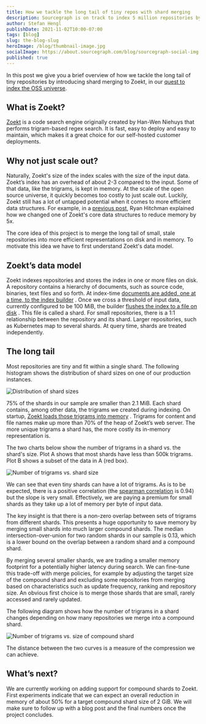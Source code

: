 ```yaml
---
title: How we tackle the long tail of tiny repos with shard merging
description: Sourcegraph is on track to index 5 million repositories by the end of 2021. Here’s how we’re merging the long tail of small, stale, infrequently searched repositories into more efficient, larger representations on disk.
author: Stefan Hengl
publishDate: 2021-11-02T10:00-07:00
tags: [blog]
slug: the-blog-slug
heroImage: /blog/thumbnail-image.jpg
socialImage: https://about.sourcegraph.com/blog/sourcegraph-social-img.png
published: true
---
```


In this post we give you a brief overview of how we tackle the long tail of tiny
repositories by introducing shard merging to Zoekt, in our [quest to index the
OSS universe](https://about.sourcegraph.com/blog/why-index-the-oss-universe/).

## What is Zoekt?

[Zoekt](https://github.com/sourcegraph/zoekt) is a code search engine originally created by Han-Wen Niehuys that
performs trigram-based regex search. It is fast, easy to deploy and easy to maintain, which makes it a great choice for
our self-hosted customer deployments.

## Why not just scale out?

Naturally, Zoekt's size of the index scales with the size of the input data. Zoekt’s index has an overhead of about 2-3
compared to the input. Some of that data, like the trigrams, is kept in memory. At the scale of the open source
universe, it quickly becomes too costly to just scale out. Luckily, Zoekt still has a lot of untapped potential when it
comes to more efficient data structures. For example, in
a [previous post](https://about.sourcegraph.com/blog/zoekt-memory-optimizations-for-sourcegraph-cloud/), Ryan Hitchman
explained how we changed one of Zoekt's core data structures to reduce memory by 5x.

The core idea of this project is to merge the long tail of small, stale
repositories into more efficient representations on disk and in memory. To
motivate this idea we have to first understand Zoekt's data model.

## Zoekt’s data model

Zoekt indexes repositories and stores the index in one or more files on disk. A repository contains a hierarchy of
documents, such as source code, binaries, text files and so forth. At
index-time [documents are added, one at a time, to the index builder](https://sourcegraph.com/github.com/sourcegraph/zoekt@6a4adda25a6c5a7c6612e309249420102c587b4d/-/blob/gitindex/index.go?L498-505)
. Once we cross a threshold of input data, currently configured to be 100 MiB, the
builder [flushes the index to a file on disk](https://sourcegraph.com/github.com/sourcegraph/zoekt@6a4adda25a6c5a7c6612e309249420102c587b4d/-/blob/build/builder.go?L455-457)
. This file is called a shard. For small repositories, there is a 1:1 relationship between the repository and its shard.
Larger repositories, such as Kubernetes map to several shards. At query time, shards are treated independently.

## The long tail

Most repositories are tiny and fit within a single shard. The following
histogram shows the distribution of shard sizes on one of our production
instances.

![Distribution of shard sizes](https://storage.googleapis.com/sourcegraph-assets/blog/tackling-long-tail/tackling-long-tail-histogram.png)

75% of the shards in our sample are smaller than 2.1 MiB. Each shard contains, among other data, the trigrams we created
during indexing. On
startup, [Zoekt loads those trigrams into memory](https://sourcegraph.com/github.com/sourcegraph/zoekt@6a4adda/-/blob/read.go?L210)
. Trigrams for content and file names make up more than 70% of the heap of Zoekt’s web server. The more unique trigrams a shard
has, the more costly its in-memory representation is.

The two charts below show the number of trigrams in a shard vs. the shard's
size. Plot A shows that most shards have less than 500k trigrams. Plot B shows a
subset of the data in A (red box).

![Number of trigrams vs. shard size](https://storage.googleapis.com/sourcegraph-assets/blog/tackling-long-tail/tackling-long-tail-trigrams.png)

We can see that even tiny shards can have a lot of trigrams. As is to be
expected, there is a positive correlation (the [spearman correlation](https://en.wikipedia.org/wiki/Spearman%27s_rank_correlation_coefficient) is 0.94) but
the slope is very small. Effectively, we are paying a premium for small shards
as they take up a lot of memory per byte of input data.

The key insight is that there is a non-zero overlap between sets of trigrams
from different shards. This presents a huge opportunity to save memory by
merging small shards into much larger compound shards. The median
intersection-over-union for two random shards in our sample is 0.13, which is a
lower bound on the overlap between a random shard and a compound shard.

By merging several smaller shards, we are trading a smaller memory footprint for a potentially higher latency during
search. We can fine-tune this trade-off with merge policies, for example by adjusting the target size of the compound
shard and excluding some repositories from merging based on characteristics such as update frequency, ranking and
repository size. An obvious first choice is to merge those shards that are small, rarely accessed and rarely updated.

The following diagram shows how the number of trigrams in a shard changes
depending on how many repositories we merge into a compound shard.

![Number of trigrams vs. size of compound shard](https://storage.googleapis.com/sourcegraph-assets/blog/tackling-long-tail/tackling-long-tail-compression.png)

The distance between the two curves is a measure of the compression we can
achieve.

## What’s next?

We are currently working on adding support for compound shards to Zoekt. First experiments indicate that we can expect
an overall reduction in memory of about 50% for a target compound shard size of 2 GiB. We will make sure to follow up
with a blog post and the final numbers once the project concludes.

